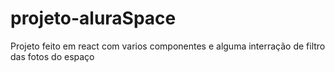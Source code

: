 # projeto-aluraSpace
 Projeto feito em react com varios componentes e alguma interração de filtro das fotos do espaço
